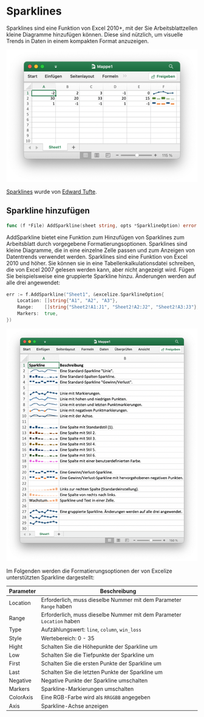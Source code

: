 # Sparklines

Sparklines sind eine Funktion von Excel 2010+, mit der Sie Arbeitsblattzellen kleine Diagramme hinzufügen können. Diese sind nützlich, um visuelle Trends in Daten in einem kompakten Format anzuzeigen.

<p align="center"><img width="612" src="./images/sparkline_01.png" alt="Erstellen Sie eine Sparkline mit Excelize mit Go"></p>

[Sparklines](https://en.wikipedia.org/wiki/Sparklines) wurde von [Edward Tufte](https://en.wikipedia.org/wiki/Edward_Tufte).

## Sparkline hinzufügen

```go
func (f *File) AddSparkline(sheet string, opts *SparklineOption) error
```

AddSparkline bietet eine Funktion zum Hinzufügen von Sparklines zum Arbeitsblatt durch vorgegebene Formatierungsoptionen. Sparklines sind kleine Diagramme, die in eine einzelne Zelle passen und zum Anzeigen von Datentrends verwendet werden. Sparklines sind eine Funktion von Excel 2010 und höher. Sie können sie in eine Tabellenkalkulationsdatei schreiben, die von Excel 2007 gelesen werden kann, aber nicht angezeigt wird. Fügen Sie beispielsweise eine gruppierte Sparkline hinzu. Änderungen werden auf alle drei angewendet:

```go
err := f.AddSparkline("Sheet1", &excelize.SparklineOption{
    Location: []string{"A1", "A2", "A3"},
    Range:    []string{"Sheet2!A1:J1", "Sheet2!A2:J2", "Sheet2!A3:J3"},
    Markers:  true,
})
```

<p align="center"><img width="783" src="./images/sparkline_02.png" alt="Erstellen Sie eine Sparkline mit Excelize mit Go"></p>

Im Folgenden werden die Formatierungsoptionen der von Excelize unterstützten Sparkline dargestellt:

Parameter | Beschreibung
---|---
Location  | Erforderlich, muss dieselbe Nummer mit dem Parameter `Range` haben
Range     | Erforderlich, muss dieselbe Nummer mit dem Parameter `Location` haben
Type      | Aufzählungswert: `line`, `column`, `win_loss`
Style     | Wertebereich: 0 - 35
Hight     | Schalten Sie die Höhepunkte der Sparkline um
Low       | Schalten Sie die Tiefpunkte der Sparkline um
First     | Schalten Sie die ersten Punkte der Sparkline um
Last      | Schalten Sie die letzten Punkte der Sparkline um
Negative  | Negative Punkte der Sparkline umschalten
Markers   | Sparkline-Markierungen umschalten
ColorAxis | Eine RGB-Farbe wird als `RRGGBB` angegeben
Axis      | Sparkline-Achse anzeigen
